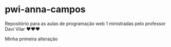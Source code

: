 # pwi-anna-campos
Repositório para as aulas de programação web 1 ministradas pelo professor Davi Vilar ♥♥♥

Minha primeira alteração